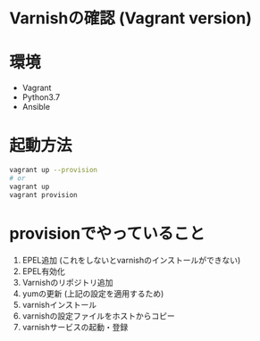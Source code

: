# Varnishの確認 (Vagrant version)

# 環境

- Vagrant
- Python3.7
- Ansible

# 起動方法

```bash
vagrant up --provision
# or
vagrant up
vagrant provision
```

# provisionでやっていること

1. EPEL追加 (これをしないとvarnishのインストールができない)
1. EPEL有効化
1. Varnishのリポジトリ追加
1. yumの更新 (上記の設定を適用するため)
1. varnishインストール
1. varnishの設定ファイルをホストからコピー
1. varnishサービスの起動・登録
